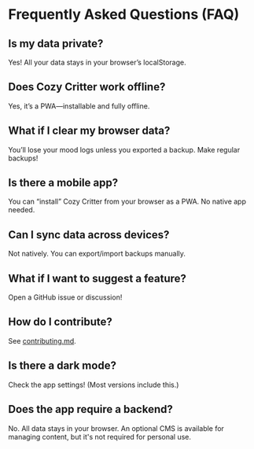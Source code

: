 # Frequently Asked Questions (FAQ)

## Is my data private?

Yes! All your data stays in your browser’s localStorage.

## Does Cozy Critter work offline?

Yes, it’s a PWA—installable and fully offline.

## What if I clear my browser data?

You’ll lose your mood logs unless you exported a backup. Make regular backups!

## Is there a mobile app?

You can “install” Cozy Critter from your browser as a PWA. No native app needed.

## Can I sync data across devices?

Not natively. You can export/import backups manually.

## What if I want to suggest a feature?

Open a GitHub issue or discussion!

## How do I contribute?

See [contributing.md](./contributing.md).

## Is there a dark mode?

Check the app settings! (Most versions include this.)

## Does the app require a backend?

No. All data stays in your browser. An optional CMS is available for managing content, but it's not required for personal use.